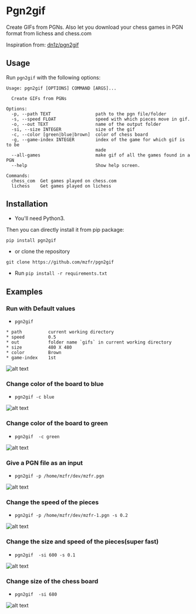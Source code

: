 # Pgn2gif

Create GIFs from PGNs. Also let you download your chess games in PGN format from lichess and chess.com

Inspiration from: [dn1z/pgn2gif](https://github.com/dn1z/pgn2gif)

## Usage

Run `pgn2gif` with the following options:

```
Usage: pgn2gif [OPTIONS] COMMAND [ARGS]...

  Create GIFs from PGNs

Options:
  -p, --path TEXT                 path to the pgn file/folder
  -s, --speed FLOAT               speed with which pieces move in gif.
  -o, --out TEXT                  name of the output folder
  -si, --size INTEGER             size of the gif
  -c, --color [green|blue|brown]  color of chess board
  -g, --game-index INTEGER        index of the game for which gif is to be
                                  made
  --all-games                     make gif of all the games found in a PGN
  --help                          Show help screen.

Commands:
  chess_com  Get games played on chess.com
  lichess    Get games played on lichess
```

## Installation

* You'll need Python3.

Then you can directly install it from pip package:

```bash
pip install pgn2gif
```

* or clone the repository

```
git clone https://github.com/mzfr/pgn2gif
```

* Run `pip install -r requirements.txt`

## Examples

### Run with Default values
* `pgn2gif`

```
* path          current working directory
* speed         0.5
* out           folder name `gifs` in current working directory
* size          480 X 480
* color         Brown
* game-index    1st
```

![alt text](pgn2gif/gifs/sample.gif)

### Change color of the board to blue
* `pgn2gif -c blue`

![alt text](pgn2gif/gifs/sample-1.gif)

### Change color of the board to green
* `pgn2gif  -c green`

![alt text](pgn2gif/gifs/sample-2.gif)

### Give a PGN file as an input
* `pgn2gif -p /home/mzfr/dev/mzfr.pgn`

![alt text](pgn2gif/gifs/mzfr.gif)

### Change the speed of the pieces
* `pgn2gif -p /home/mzfr/dev/mzfr-1.pgn -s 0.2`

![alt text](pgn2gif/gifs/mzfr-1.gif)

### Change the size and speed of the pieces(super fast)
* `pgn2gif  -si 600 -s 0.1`

![alt text](pgn2gif/gifs/sample-4.gif)

### Change size of the chess board
* `pgn2gif  -si 680`

![alt text](pgn2gif/gifs/sample-3.gif)



